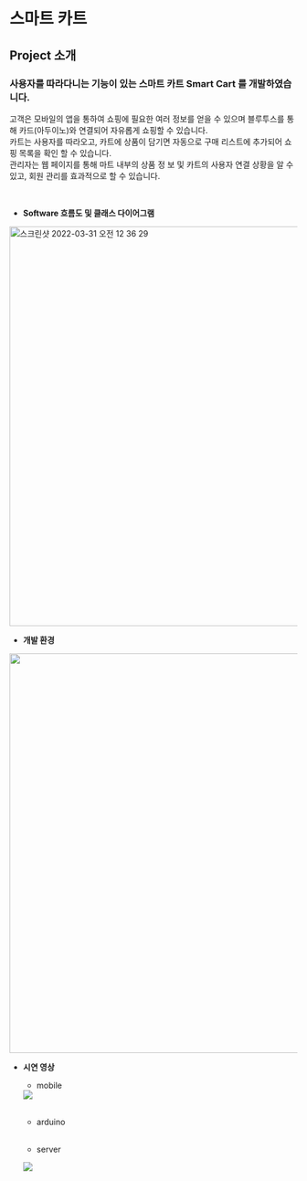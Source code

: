 # 스마트 카트

## Project 소개
### 사용자를 따라다니는 기능이 있는 스마트 카트 Smart Cart 를 개발하였습니다. </br>
고객은 모바일의 앱을 통하여 쇼핑에 필요한 여러 정보를 얻을 수 있으며 블루투스를 통해 카드(아두이노)와 연결되어 자유롭게 쇼핑할 수 있습니다. </br>
카트는 사용자를 따라오고, 카트에 상품이 담기면 자동으로 구매 리스트에 추가되어 쇼핑 목록을 확인 할 수 있습니다. </br>
관리자는 웹 페이지를 통해 마트 내부의 상품 정 보 및 카트의 사용자 연결 상황을 알 수 있고, 회원 관리를 효과적으로 할 수 있습니다. </br>

</br>

- **Software 흐름도 및 클래스 다이어그램**
<img width="700" alt="스크린샷 2022-03-31 오전 12 36 29" src="https://user-images.githubusercontent.com/102660877/160875156-143c79d6-e4cb-4913-8076-8a0f30e53e65.png">

</br>

- **개발 환경**
<img width="700" src="https://user-images.githubusercontent.com/102660877/160874979-51c43241-2f16-40f5-867e-9c9c0a23414c.jpeg">

</br>


- **시연 영상**
  - mobile
  <img src="https://user-images.githubusercontent.com/102660877/160877075-ae4aca62-33d2-4f83-bac9-4662d932eef0.gif">
  </br></br>

  - arduino
  </br></br>
  
  - server
  <img src="https://user-images.githubusercontent.com/102660877/160880956-8131f207-e123-4e5a-9b81-b1dbb01a3970.gif">
  </br></br>


</br>
